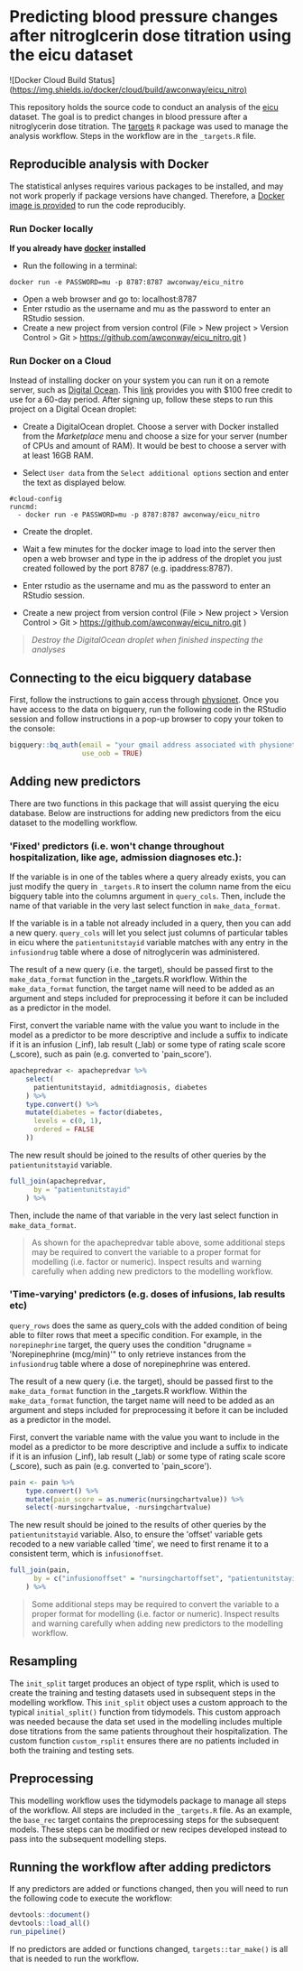 # Predicting blood pressure changes after nitroglcerin dose titration using the eicu dataset

<!-- badges: start -->

![Docker Cloud Build Status](<https://img.shields.io/docker/cloud/build/awconway/eicu_nitro)>

<!-- badges: end -->

This repository holds the source code to conduct an analysis of the [eicu](https://eicu-crd.mit.edu) dataset. The goal is to predict changes in blood pressure after a nitroglycerin dose titration. The [targets](https://github.com/ropensci/targets) `R` package was used to manage the analysis workflow. Steps in the workflow are in the `_targets.R` file.

## Reproducible analysis with Docker

The statistical anlyses requires various packages to be installed, and may not work properly if package versions have changed. Therefore, a [Docker image is provided](https://hub.docker.com/repository/docker/awconway/eicu_nitro) to run the code reproducibly.

### Run Docker locally

**If you already have [docker](https://docs.docker.com/install/) installed**

  - Run the following in a terminal:

<!-- end list -->

    docker run -e PASSWORD=mu -p 8787:8787 awconway/eicu_nitro

  - Open a web browser and go to: localhost:8787
  - Enter rstudio as the username and mu as the password to enter an RStudio session.
  - Create a new project from version control (File \> New project \> Version Control \> Git \> <https://github.com/awconway/eicu_nitro.git> )

### Run Docker on a Cloud

Instead of installing docker on your system you can run it on a remote server, such as [Digital Ocean](https://www.digitialocean.com). This [link](https://m.do.co/c/89cf8df06791) provides you with $100 free credit to use for a 60-day period. After signing up, follow these steps to run this project on a Digital Ocean droplet:

  - Create a DigitalOcean droplet. Choose a server with Docker installed from the *Marketplace* menu and choose a size for your server (number of CPUs and amount of RAM). It would be best to choose a server with at least 16GB RAM.

  - Select `User data` from the `Select additional options` section and enter the text as displayed below.

<!-- end list -->

    #cloud-config
    runcmd:
      - docker run -e PASSWORD=mu -p 8787:8787 awconway/eicu_nitro

  - Create the droplet.

  - Wait a few minutes for the docker image to load into the server then open a web browser and type in the ip address of the droplet you just created followed by the port 8787 (e.g. ipaddress:8787).

  - Enter rstudio as the username and mu as the password to enter an RStudio session.

  - Create a new project from version control (File \> New project \> Version Control \> Git \> <https://github.com/awconway/eicu_nitro.git> )

>*Destroy the DigitalOcean droplet when finished inspecting the analyses*

## Connecting to the eicu bigquery database

First, follow the instructions to gain access through [physionet](https://eicu-crd.mit.edu). Once you have access to the data on bigquery, run the following code in the RStudio session and follow instructions in a pop-up browser to copy your token to the console:

```r
bigquery::bq_auth(email = "your gmail address associated with physionet account",
                  use_oob = TRUE)
```

## Adding new predictors

There are two functions in this package that will assist querying the eicu database. Below are instructions for adding new predictors from the eicu dataset to the modelling workflow.

### 'Fixed' predictors (i.e. won't change throughout hospitalization, like age, admission diagnoses etc.):

If the variable is in one of the tables where a query already exists, you can just modify the query in `_targets.R` to insert the column name from the eicu bigquery table into the columns argument in `query_cols`. Then, include the name of that variable in the very last select function in `make_data_format`.

If the variable is in a table not already included in a query, then you can add a new query. `query_cols` will let you select just columns of particular tables in eicu where the `patientunitstayid` variable matches with any entry in the `infusiondrug` table where a dose of nitroglycerin was administered.

The result of a new query (i.e. the target), should be passed first to the `make_data_format` function in the \_targets.R workflow. Within the `make_data_format` function, the target name will need to be added as an argument and steps included for preprocessing it before it can be included as a predictor in the model.

First, convert the variable name with the value you want to include in the model as a predictor to be more descriptive and include a suffix to indicate if it is an infusion (\_inf), lab result (\_lab) or some type of rating scale score (\_score), such as pain (e.g. converted to 'pain_score').

``` r
apachepredvar <- apachepredvar %>%
    select(
      patientunitstayid, admitdiagnosis, diabetes
    ) %>%
    type.convert() %>%
    mutate(diabetes = factor(diabetes,
      levels = c(0, 1),
      ordered = FALSE
    ))
```

The new result should be joined to the results of other queries by the `patientunitstayid` variable.

``` r
full_join(apachepredvar,
      by = "patientunitstayid"
    ) %>%
```

Then, include the name of that variable in the very last select function in `make_data_format`.

> As shown for the apachepredvar table above, some additional steps may be required to convert the variable to a proper format for modelling (i.e. factor or numeric). Inspect results and warning carefully when adding new predictors to the modelling workflow.

### 'Time-varying' predictors (e.g. doses of infusions, lab results etc)

`query_rows` does the same as query_cols with the added condition of being able to filter rows that meet a specific condition. For example, in the `norepinephrine` target, the query uses the condition "drugname = 'Norepinephrine (mcg/min)'" to only retrieve instances from the `infusiondrug` table where a dose of norepinephrine was entered.

The result of a new query (i.e. the target), should be passed first to the `make_data_format` function in the \_targets.R workflow. Within the `make_data_format` function, the target name will need to be added as an argument and steps included for preprocessing it before it can be included as a predictor in the model.

First, convert the variable name with the value you want to include in the model as a predictor to be more descriptive and include a suffix to indicate if it is an infusion (\_inf), lab result (\_lab) or some type of rating scale score (\_score), such as pain (e.g. converted to 'pain_score').

``` r
pain <- pain %>%
    type.convert() %>%
    mutate(pain_score = as.numeric(nursingchartvalue)) %>%
    select(-nursingchartvalue, -nursingchartvalue)
```

The new result should be joined to the results of other queries by the `patientunitstayid` variable. Also, to ensure the 'offset' variable gets recoded to a new variable called 'time', we need to first rename it to a consistent term, which is `infusionoffset`.

``` r
full_join(pain,
      by = c("infusionoffset" = "nursingchartoffset", "patientunitstayid")
    ) %>%
```

> Some additional steps may be required to convert the variable to a proper format for modelling (i.e. factor or numeric). Inspect results and warning carefully when adding new predictors to the modelling workflow.

## Resampling

The `init_split` target produces an object of type rsplit, which is used to create the training and testing datasets used in subsequent steps in the modelling workflow. This `init_split` object uses a custom approach to the typical `initial_split()` function from tidymodels. This custom approach was needed because the data set used in the modelling includes multiple dose titrations from the same patients throughout their hospitalization. The custom function `custom_rsplit` ensures there are no patients included in both the training and testing sets.

## Preprocessing

This modelling workflow uses the tidymodels package to manage all steps of the workflow. All steps are included in the `_targets.R` file. As an example, the `base_rec` target contains the preprocessing steps for the subsequent models. These steps can be modified or new recipes developed instead to pass into the subsequent modelling steps.

## Running the workflow after adding predictors

If any predictors are added or functions changed, then you will need to run the following code to execute the workflow:

``` r
devtools::document()
devtools::load_all()
run_pipeline()
```

If no predictors are added or functions changed, `targets::tar_make()` is all that is needed to run the workflow.
